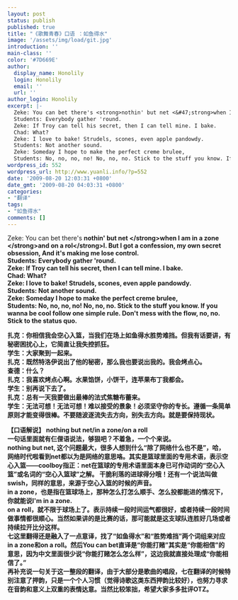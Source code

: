 ```yaml
---
layout: post
status: publish
published: true
title: "《歌舞青春》口语 ：如鱼得水"
image: '/assets/img/load/git.jpg'
introduction: ''
main-class: ''
color: '#7D669E'
author:
  display_name: Honolily
  login: Honolily
  email: ''
  url: ''
author_login: Honolily
excerpt: |-
  Zeke: You can bet there's <strong>nothin' but net <&#47;strong>when I am <strong>in a zone <&#47;strong>and <strong>on a rol<&#47;strong>l. But I got a confession, my own secret obsession, And it's making me lose control.
  Students: Everybody gather 'round.
  Zeke: If Troy can tell his secret, then I can tell mine. I bake.
  Chad: What?
  Zeke: I love to bake! Strudels, scones, even apple pandowdy.
  Students: Not another sound.
  Zeke: Someday I hope to make the perfect creme brulee,
  Students: No, no, no, no! No, no, no. Stick to the stuff you know. If you wanna be cool follow one simple rule. Don't mess with the flow, no, no. Stick to the status quo.
wordpress_id: 552
wordpress_url: http://www.yuanli.info/?p=552
date: '2009-08-20 12:03:31 +0800'
date_gmt: '2009-08-20 04:03:31 +0800'
categories:
- "翻译"
tags:
- "如鱼得水"
comments: []
---
```

<p>Zeke: You can bet there's <strong>nothin' but net <&#47;strong>when I am <strong>in a zone <&#47;strong>and <strong>on a rol<&#47;strong>l. But I got a confession, my own secret obsession, And it's making me lose control.<br />
Students: Everybody gather 'round.<br />
Zeke: If Troy can tell his secret, then I can tell mine. I bake.<br />
Chad: What?<br />
Zeke: I love to bake! Strudels, scones, even apple pandowdy.<br />
Students: Not another sound.<br />
Zeke: Someday I hope to make the perfect creme brulee,<br />
Students: No, no, no, no! No, no, no. Stick to the stuff you know. If you wanna be cool follow one simple rule. Don't mess with the flow, no, no. Stick to the status quo.<a id="more"></a><a id="more-552"></a></p>
<p>扎克：你相信我会空心入篮，当我们在场上如鱼得水胜势难挡。但我有话要讲，有秘密困扰心上，它简直让我失控抓狂。<br />
学生：大家聚到一起来。<br />
扎克：既然特洛伊说出了他的秘密，那么我也要说出我的。我会烤点心。<br />
查德：什么？<br />
扎克：我喜欢烤点心啊。水果馅饼，小饼干，连苹果布丁我都会。<br />
学生：别再说下去了。<br />
扎克：总有一天我要做出最棒的法式焦糖布蕾来。<br />
学生：无法可想！无法可想！难以接受的景象！必须坚守你的专长。遵循一条简单原则才能变得很棒。不要随波逐流失去方向，别失去方向。就是要保持现状。</p>
<p>【口语解说】 nothing but net&#47;in a zone&#47;on a roll<br />
一句话里面就有仨俚语说法，够狠吧？不着急，一个个来说。<br />
nothing but net, 这个问题最大，很多人想到什么&ldquo;除了网络什么也不是&rdquo;，哈，网络时代啦看到net都以为是网络的意思咯。其实是篮球里面的专用术语，表示空心入篮&mdash;&mdash;coolboy指正：net在篮球的专用术语里面本身已可作动词的&ldquo;空心入篮&rdquo;或名词的&ldquo;空心入篮球&rdquo;之解。 干脆利落的进球得分哦！还有一个说法叫做swish，同样的意思，来源于空心入篮的时候的声音。<br />
in a zone，也是指在篮球场上，那种怎么打怎么顺手、怎么投都能进的情况下，你就能说I'm in a zone.<br />
on a roll，就不限于球场上了。表示持续一段时间运气都很好，或者持续一段时间做事情都很顺心。当然如果讲的是比赛的话，那可能就是这支球队连胜好几场或者持续拉开比分这样。<br />
七这里翻得还是融入了一点意译，找了&ldquo;如鱼得水&rdquo;和&ldquo;胜势难挡&rdquo;两个词组来对应in a zone和on a roll。然后You can bet直译是&ldquo;你能打赌&rdquo;其实是&ldquo;你能相信&rdquo;的意思，因为中文里面很少说&ldquo;你能打赌怎么怎么样&rdquo;，这边我就直接处理成&ldquo;你能相信了。&rdquo;<br />
再补充说一句关于这一整段的翻译，由于大部分是歌曲的唱段，七在翻译的时候特别注意了押韵，只是一个个人习惯（觉得诗歌这类东西押韵比较好），也努力寻求在音韵和意义上双重的表情达意。当然比较笨拙，希望大家多多批评OTZ。</p>
